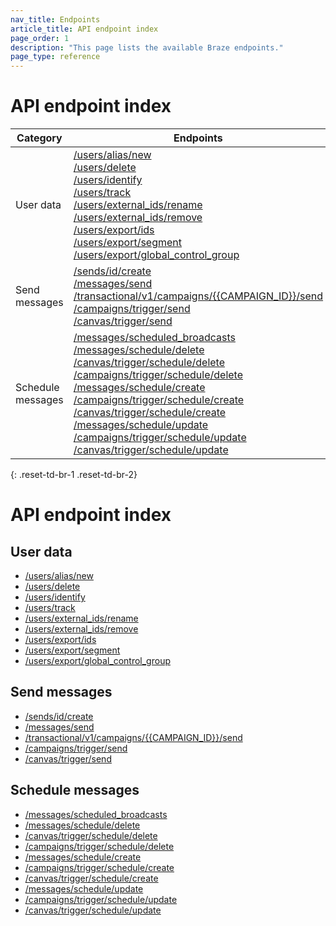 ```yaml
---
nav_title: Endpoints
article_title: API endpoint index
page_order: 1
description: "This page lists the available Braze endpoints."
page_type: reference
---
```


# API endpoint index

| Category | Endpoints |
| --- | --- |
| User data | [/users/alias/new]({{site.baseurl}})<br>[/users/delete]({{site.baseurl}})<br>[/users/identify]({{site.baseurl}})<br>[/users/track]({{site.baseurl}})<br>[/users/external_ids/rename]({{site.baseurl}})<br>[/users/external_ids/remove]({{site.baseurl}})<br>[/users/export/ids]({{site.baseurl}})<br>[/users/export/segment]({{site.baseurl}})<br>[/users/export/global_control_group]({{site.baseurl}}) |
| Send messages | [/sends/id/create]({{site.baseurl}})<br>[/messages/send]({{site.baseurl}})<br>[/transactional/v1/campaigns/{{CAMPAIGN_ID}}/send]({{site.baseurl}})<br>[/campaigns/trigger/send]({{site.baseurl}})<br>[/canvas/trigger/send]({{site.baseurl}})<br> |
| Schedule messages | [/messages/scheduled_broadcasts]({{site.baseurl}})<br>[/messages/schedule/delete]({{site.baseurl}})<br>[/canvas/trigger/schedule/delete]({{site.baseurl}})<br>[/campaigns/trigger/schedule/delete]({{site.baseurl}})<br>[/messages/schedule/create]({{site.baseurl}})<br>[/campaigns/trigger/schedule/create]({{site.baseurl}})<br>[/canvas/trigger/schedule/create]({{site.baseurl}})<br>[/messages/schedule/update]({{site.baseurl}})<br>[/campaigns/trigger/schedule/update]({{site.baseurl}})<br>[/canvas/trigger/schedule/update]({{site.baseurl}}) |
{: .reset-td-br-1 .reset-td-br-2}


# API endpoint index

## User data

- [/users/alias/new][1]
- [/users/delete][1]
- [/users/identify][1]
- [/users/track][1]
- [/users/external_ids/rename][1]
- [/users/external_ids/remove][1]
- [/users/export/ids][1]
- [/users/export/segment][1]
- [/users/export/global_control_group][1]

## Send messages 

- [/sends/id/create][1]
- [/messages/send][1]
- [/transactional/v1/campaigns/{{CAMPAIGN_ID}}/send][1]
- [/campaigns/trigger/send][1]
- [/canvas/trigger/send][1]

## Schedule messages

- [/messages/scheduled_broadcasts][1]
- [/messages/schedule/delete][1]
- [/canvas/trigger/schedule/delete][1]
- [/campaigns/trigger/schedule/delete][1]
- [/messages/schedule/create][1]
- [/campaigns/trigger/schedule/create][1]
- [/canvas/trigger/schedule/create][1]
- [/messages/schedule/update][1]
- [/campaigns/trigger/schedule/update][1]
- [/canvas/trigger/schedule/update][1]


[1]: {{site.baseurl}}